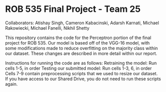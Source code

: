 # ROB 535 Final Project - Team 25
Collaborators: Atishay Singh, Cameron Kabacinski, Adarsh Karnati, Michael Rakowiecki, Michael Fanelli, Nikhil Shetty

This repository contains the code for the Perceptron portion of the final project for ROB 535. Our model is based off of the VGG-16 model, with some modifications made to reduce overfitting on the majority class within our dataset. These changes are described in more detail within our report.



Instructions for running the code are as follows:
Retraining the model: Run cells 1-5, in order
Testing our submitted model: Run cells 1-3, 6, in order
Cells 7-9 contain preprocessing scripts that we used to resize our dataset. If you have access to our Shared Drive, you do not need to run these scripts again.
